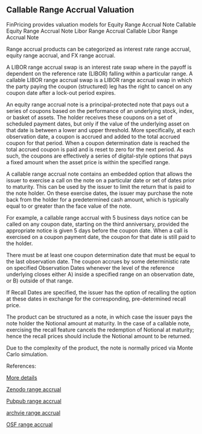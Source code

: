 ## Callable Range Accrual Valuation

FinPricing provides valuation models for
	Equity Range Accrual Note
	Callable Equity Range Accrual Note
	Libor Range Accrual
	Callable Libor Range Accrual Note

Range accrual products can be categorized as interest rate range accrual, equity range accrual, and FX range accrual. 

A LIBOR range accrual swap is an interest rate swap where in the payoff is dependent on the reference rate (LIBOR) falling within a particular range. A callable LIBOR range accrual swap is a LIBOR range accrual swap in which the party paying the coupon (structured) leg has the right to cancel on any coupon date after a lock-out period expires.

An equity range accrual note is a principal-protected note that pays out a series of coupons based on the performance of an underlying stock, index, or basket of assets. The holder receives these coupons on a set of scheduled payment dates, but only if the value of the underlying asset on that date is between a lower and upper threshold. More specifically, at each observation date, a coupon is accrued and added to the total accrued coupon for that period. When a coupon determination date is reached the total accrued coupon is paid and is reset to zero for the next period. As such, the coupons are effectively a series of digital-style options that pays a fixed amount when the asset price is within the specified range.

A callable range accrual note contains an embedded option that allows the issuer to exercise a call on the note on a particular date or set of dates prior to maturity. This can be used by the issuer to limit the return that is paid to the note holder. On these exercise dates, the issuer may purchase the note back from the holder for a predetermined cash amount, which is typically equal to or greater than the face value of the note. 

For example, a callable range accrual with 5 business days notice can be called on any coupon date, starting on the third anniversary, provided the appropriate notice is given 5 days before the coupon date.
When a call is exercised on a coupon payment date, the coupon for that date is still paid to the holder.

There must be at least one coupon determination date that must be equal to the last observation date. The coupon accrues by some deterministic rate on specified Observation Dates whenever the level of the reference underlying closes either 
	A) inside a specified range on an observation date, or 
	B) outside of that range.
 
If Recall Dates are specified, the issuer has the option of recalling the option at these dates in exchange for the corresponding, pre-determined recall price.

The product can be structured as a note, in which case the issuer pays the note holder the Notional amount at maturity. In the case of a callable note, exercising the recall feature cancels the redemption of Notional at maturity; hence the recall prices should include the Notional amount to be returned. 

Due to the complexity of the product, the note is normally priced via Monte Carlo simulation. 



References:

[More details](./EqRangeAccrual-27.pdf)

[Zenodo range accrual](https://zenodo.org/record/4683873/files/EqRangeAccrual-27.pdf)

[Pubpub range accrual](https://david.pubpub.org/pub/lodsaaco/release/1)

[archvie range accrual](https://ia903407.us.archive.org/23/items/eq-range-accrual-27/EqRangeAccrual-archive.pdf)

[OSF range accrual](https://osf.io/476gc/download)
